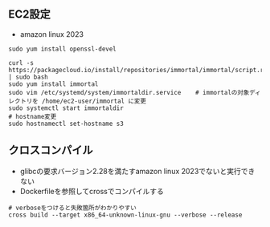 ## EC2設定

- amazon linux 2023

```shell
sudo yum install openssl-devel

curl -s https://packagecloud.io/install/repositories/immortal/immortal/script.rpm.sh | sudo bash
sudo yum install immortal
sudo vim /etc/systemd/system/immortaldir.service    # immortalの対象ディレクトリを /home/ec2-user/immortal に変更
sudo systemctl start immortaldir
# hostname変更
sudo hostnamectl set-hostname s3
```

## クロスコンパイル

- glibcの要求バージョン2.28を満たすamazon linux 2023でないと実行できない
- Dockerfileを参照してcrossでコンパイルする

```
# verboseをつけると失敗箇所がわかりやすい
cross build --target x86_64-unknown-linux-gnu --verbose --release
```
